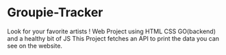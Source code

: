 # Groupie-Tracker
Look for your favorite artists !
Web Project using HTML CSS GO(backend) and a healthy bit of JS
This Project fetches an API to print the data you can see on the website.
